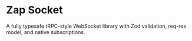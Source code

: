 # Zap Socket

A fully typesafe tRPC-style WebSocket library with Zod validation, req-res model, and native subscriptions.
